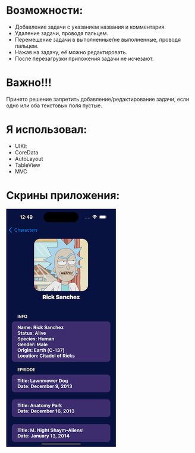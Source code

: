 # Возможности:

- Добавление задачи с указанием названия и комментария.
- Удаление задачи, проводя пальцем.
- Перемещение задачи в выполненные/не выполненные, проводя пальцем.
- Нажав на задачу, её можно редактировать.
- После перезагрузки приложения задачи не исчезают.
 
# Важно!!! 
 
 Принято решение запретить добавление/редактирование задачи, если одно или оба текстовых поля пустые. 
 
# Я использовал: 

- UIKit
- CoreData
- AutoLayout
- TableView
- MVC

# Скрины приложения: 

![Image](https://github.com/MatveiSW/RickAndMorty/blob/main/InfoVC.png) 

  
